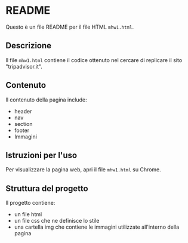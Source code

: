 # README

Questo è un file README per il file HTML `mhw1.html`.

## Descrizione

Il file `mhw1.html` contiene il codice ottenuto nel cercare di replicare il sito "tripadvisor.it".

## Contenuto

Il contenuto della pagina include:

- header
- nav
- section
- footer
- Immagini

## Istruzioni per l'uso

Per visualizzare la pagina web, apri il file `mhw1.html` su Chrome.

## Struttura del progetto

Il progetto contiene:

- un file html
- un file css che ne definisce lo stile
- una cartella img che contiene le immagini utilizzate all'interno della pagina
